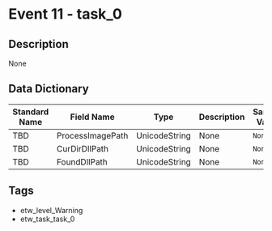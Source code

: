 # Event 11 - task_0

## Description
None

## Data Dictionary
|Standard Name|Field Name|Type|Description|Sample Value|
|---|---|---|---|---|
|TBD|ProcessImagePath|UnicodeString|None|`None`|
|TBD|CurDirDllPath|UnicodeString|None|`None`|
|TBD|FoundDllPath|UnicodeString|None|`None`|

## Tags
* etw_level_Warning
* etw_task_task_0